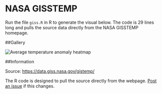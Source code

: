 # NASA GISSTEMP

Run the file `giss.R` in R to generate the visual below. The code is 29 lines long and pulls the source data directly from the NASA GISSTEMP homepage.

##Gallery

![Average temperature anomaly heatmap](https://raw.githubusercontent.com/zonination/gisstemp/master/giss-avg.png)

##Information

Source: https://data.giss.nasa.gov/gistemp/

The R code is designed to pull the source directly from the webpage. [Post an issue](https://github.com/zonination/gisstemp/issues) if this changes.
